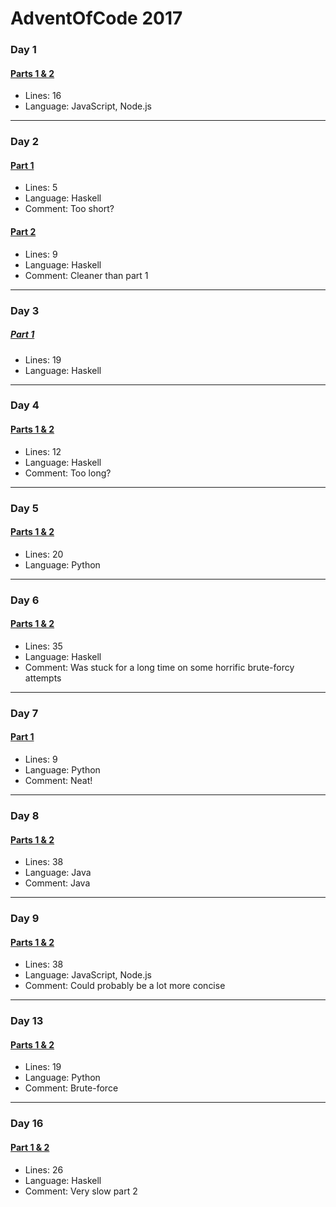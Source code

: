 # AdventOfCode 2017

### Day 1
#### [Parts 1 & 2](https://github.com/sindrekjr/AdventOfCode2017/blob/master/01/solution.js)
* Lines: 16
* Language: JavaScript, Node.js
---
### Day 2
#### [Part 1](https://github.com/sindrekjr/AdventOfCode2017/blob/master/02/1-solution.hs)
* Lines: 5
* Language: Haskell
* Comment: Too short?
#### [Part 2](https://github.com/sindrekjr/AdventOfCode2017/blob/master/02/2-solution.hs)
* Lines: 9
* Language: Haskell
* Comment: Cleaner than part 1
---
### Day 3
##### [Part 1](https://github.com/sindrekjr/AdventOfCode2017/blob/master/03/1-solution.hs)
* Lines: 19
* Language: Haskell
---
### Day 4
#### [Parts 1 & 2](https://github.com/sindrekjr/AdventOfCode2017/blob/master/04/solution.hs)
* Lines: 12
* Language: Haskell
* Comment: Too long?
---
### Day 5
#### [Parts 1 & 2](https://github.com/sindrekjr/AdventOfCode2017/blob/master/05/solution.py)
* Lines: 20
* Language: Python
---
### Day 6
#### [Parts 1 & 2](https://github.com/sindrekjr/AdventOfCode2017/blob/master/06/solution.hs)
* Lines: 35
* Language: Haskell
* Comment: Was stuck for a long time on some horrific brute-forcy attempts
---
### Day 7
#### [Part 1](https://github.com/sindrekjr/AdventOfCode2017/blob/master/07/1-solution.py)
* Lines: 9
* Language: Python
* Comment: Neat!
---
### Day 8
#### [Parts 1 & 2](https://github.com/sindrekjr/AdventOfCode2017/blob/master/08/solution.java)
* Lines: 38
* Language: Java
* Comment: Java
---
### Day 9
#### [Parts 1 & 2](https://github.com/sindrekjr/AdventOfCode2017/blob/master/09/solution.js)
* Lines: 38
* Language: JavaScript, Node.js
* Comment: Could probably be a lot more concise
---
### Day 13
#### [Parts 1 & 2](https://github.com/sindrekjr/AdventOfCode2017/blob/master/13/solution.py)
* Lines: 19
* Language: Python
* Comment: Brute-force
---
### Day 16
#### [Part 1 & 2](https://github.com/sindrekjr/AdventOfCode2017/blob/master/16/solution.hs)
* Lines: 26
* Language: Haskell
* Comment: Very slow part 2
